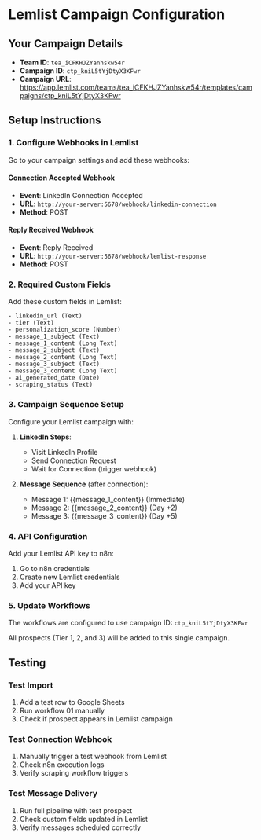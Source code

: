 # Lemlist Campaign Configuration

## Your Campaign Details
- **Team ID**: `tea_iCFKHJZYanhskw54r`
- **Campaign ID**: `ctp_kniL5tYjDtyX3KFwr`
- **Campaign URL**: https://app.lemlist.com/teams/tea_iCFKHJZYanhskw54r/templates/campaigns/ctp_kniL5tYjDtyX3KFwr

## Setup Instructions

### 1. Configure Webhooks in Lemlist
Go to your campaign settings and add these webhooks:

#### Connection Accepted Webhook
- **Event**: LinkedIn Connection Accepted
- **URL**: `http://your-server:5678/webhook/linkedin-connection`
- **Method**: POST

#### Reply Received Webhook  
- **Event**: Reply Received
- **URL**: `http://your-server:5678/webhook/lemlist-response`
- **Method**: POST

### 2. Required Custom Fields
Add these custom fields in Lemlist:

```
- linkedin_url (Text)
- tier (Text) 
- personalization_score (Number)
- message_1_subject (Text)
- message_1_content (Long Text)
- message_2_subject (Text)
- message_2_content (Long Text)
- message_3_subject (Text)
- message_3_content (Long Text)
- ai_generated_date (Date)
- scraping_status (Text)
```

### 3. Campaign Sequence Setup
Configure your Lemlist campaign with:

1. **LinkedIn Steps**:
   - Visit LinkedIn Profile
   - Send Connection Request
   - Wait for Connection (trigger webhook)

2. **Message Sequence** (after connection):
   - Message 1: {{message_1_content}} (Immediate)
   - Message 2: {{message_2_content}} (Day +2)
   - Message 3: {{message_3_content}} (Day +5)

### 4. API Configuration
Add your Lemlist API key to n8n:
1. Go to n8n credentials
2. Create new Lemlist credentials
3. Add your API key

### 5. Update Workflows
The workflows are configured to use campaign ID: `ctp_kniL5tYjDtyX3KFwr`

All prospects (Tier 1, 2, and 3) will be added to this single campaign.

## Testing

### Test Import
1. Add a test row to Google Sheets
2. Run workflow 01 manually
3. Check if prospect appears in Lemlist campaign

### Test Connection Webhook
1. Manually trigger a test webhook from Lemlist
2. Check n8n execution logs
3. Verify scraping workflow triggers

### Test Message Delivery
1. Run full pipeline with test prospect
2. Check custom fields updated in Lemlist
3. Verify messages scheduled correctly